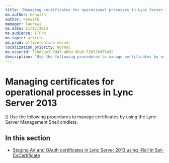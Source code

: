 ```yaml
---
title: "Managing certificates for operational processes in Lync Server 2013"
ms.author: kenwith
author: kenwith
manager: laurawi
ms.date: 11/17/2014
ms.audience: ITPro
ms.topic: article
ms.prod: office-online-server
localization_priority: Normal
ms.assetid: 328d2ae3-9d43-46bd-98a6-520726d55492
description: "Use the following procedures to manage certificates by using the Lync Server Management Shell cmdlets."
---
```


# Managing certificates for operational processes in Lync Server 2013
[]
Use the following procedures to manage certificates by using the Lync Server Management Shell cmdlets.
  
## In this section

- [Staging AV and OAuth certificates in Lync Server 2013 using -Roll in Set-CsCertificate](staging-av-and-oauth-certificates-using-roll-in-set-cscertificate.md)
    

